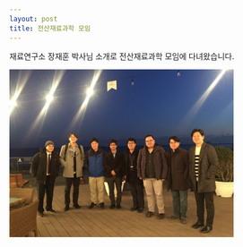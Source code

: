 ```yaml
---
layout: post
title: 전산재료과학 모임
---
```


재료연구소 장재훈 박사님 소개로 전산재료과학 모임에 다녀왔습니다.

<img src='/assets/img/post_imgs/20180112_meeting.jpeg' width='400'>
